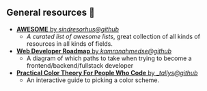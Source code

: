 ## General resources :floppy_disk:

* [__AWESOME__ by _sindresorhus@github_](https://github.com/sindresorhus/awesome)
    - _A curated list of awesome lists_, great collection of all kinds of resources in all kinds of fields.
* [__Web Developer Roadmap__ by _kamranahmedse@github_](https://github.com/kamranahmedse/developer-roadmap)
    - A diagram of which paths to take when trying to become a frontend/backend/fullstack developer
* [__Practical Color Theory For People Who Code__ by __tallys@github_](https://tallys.github.io/color-theory/)
    - An interactive guide to picking a color scheme.